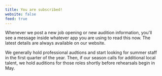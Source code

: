 ```yaml
---
title: You are subscribed!
website: false
feed: true
---
```


Whenever we post a new job opening or new audition information, you'll see a message inside whatever app you are using to read this now. The latest details are always available on our website.

We generally hold professional audtions and start looking for summer staff in the first quarter of the year. Then, if our season calls for additional local talent, we hold auditions for those roles shortly before rehearsals begin in May.